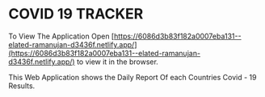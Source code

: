 # COVID 19 TRACKER 

To View The Application
Open [https://6086d3b83f182a0007eba131--elated-ramanujan-d3436f.netlify.app/](https://6086d3b83f182a0007eba131--elated-ramanujan-d3436f.netlify.app/) to view it in the browser.

This Web Application shows the Daily Report Of each Countries Covid - 19 Results.
